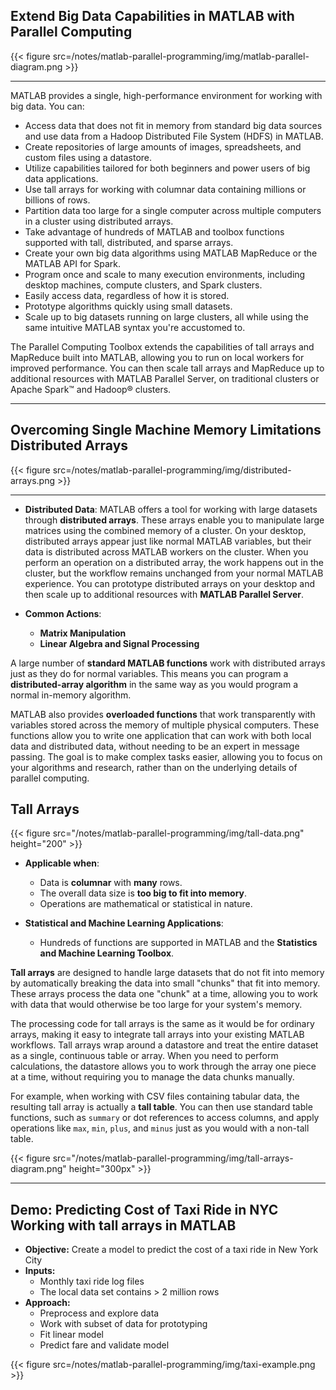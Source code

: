 ## Extend Big Data Capabilities in MATLAB with Parallel Computing

{{< figure src=/notes/matlab-parallel-programming/img/matlab-parallel-diagram.png >}}

---

MATLAB provides a single, high-performance environment for working with big data. You can:

- Access data that does not fit in memory from standard big data sources and use data from a Hadoop Distributed File System (HDFS) in MATLAB.
- Create repositories of large amounts of images, spreadsheets, and custom files using a datastore.
- Utilize capabilities tailored for both beginners and power users of big data applications.
- Use tall arrays for working with columnar data containing millions or billions of rows.
- Partition data too large for a single computer across multiple computers in a cluster using distributed arrays.
- Take advantage of hundreds of MATLAB and toolbox functions supported with tall, distributed, and sparse arrays.
- Create your own big data algorithms using MATLAB MapReduce or the MATLAB API for Spark.
- Program once and scale to many execution environments, including desktop machines, compute clusters, and Spark clusters.
- Easily access data, regardless of how it is stored.
- Prototype algorithms quickly using small datasets.
- Scale up to big datasets running on large clusters, all while using the same intuitive MATLAB syntax you're accustomed to.

The Parallel Computing Toolbox extends the capabilities of tall arrays and MapReduce built into MATLAB, allowing you to run on local workers for improved performance. You can then scale tall arrays and MapReduce up to additional resources with MATLAB Parallel Server, on traditional clusters or Apache Spark™ and Hadoop® clusters.

---

## Overcoming Single Machine Memory Limitations Distributed Arrays

{{< figure src=/notes/matlab-parallel-programming/img/distributed-arrays.png >}}

---

- **Distributed Data**: MATLAB offers a tool for working with large datasets through **distributed arrays**. These arrays enable you to manipulate large matrices using the combined memory of a cluster. On your desktop, distributed arrays appear just like normal MATLAB variables, but their data is distributed across MATLAB workers on the cluster. When you perform an operation on a distributed array, the work happens out in the cluster, but the workflow remains unchanged from your normal MATLAB experience. You can prototype distributed arrays on your desktop and then scale up to additional resources with **MATLAB Parallel Server**.

- **Common Actions**:
  - **Matrix Manipulation**
  - **Linear Algebra and Signal Processing**

A large number of **standard MATLAB functions** work with distributed arrays just as they do for normal variables. This means you can program a **distributed-array algorithm** in the same way as you would program a normal in-memory algorithm. 

MATLAB also provides **overloaded functions** that work transparently with variables stored across the memory of multiple physical computers. These functions allow you to write one application that can work with both local data and distributed data, without needing to be an expert in message passing. The goal is to make complex tasks easier, allowing you to focus on your algorithms and research, rather than on the underlying details of parallel computing.

## Tall Arrays

{{< figure src="/notes/matlab-parallel-programming/img/tall-data.png" height="200" >}}

- **Applicable when**:
  - Data is **columnar** with **many** rows.
  - The overall data size is **too big to fit into memory**.
  - Operations are mathematical or statistical in nature.

- **Statistical and Machine Learning Applications**:
  - Hundreds of functions are supported in MATLAB and the **Statistics and Machine Learning Toolbox**.

**Tall arrays** are designed to handle large datasets that do not fit into memory by automatically breaking the data into small "chunks" that fit into memory. These arrays process the data one "chunk" at a time, allowing you to work with data that would otherwise be too large for your system's memory.

The processing code for tall arrays is the same as it would be for ordinary arrays, making it easy to integrate tall arrays into your existing MATLAB workflows. Tall arrays wrap around a datastore and treat the entire dataset as a single, continuous table or array. When you need to perform calculations, the datastore allows you to work through the array one piece at a time, without requiring you to manage the data chunks manually.

For example, when working with CSV files containing tabular data, the resulting tall array is actually a **tall table**. You can then use standard table functions, such as `summary` or dot references to access columns, and apply operations like `max`, `min`, `plus`, and `minus` just as you would with a non-tall table.

{{< figure src="/notes/matlab-parallel-programming/img/tall-arrays-diagram.png" height="300px" >}}

---

## Demo: Predicting Cost of Taxi Ride in NYC Working with tall arrays in MATLAB

* **Objective:** Create a model to predict the cost of a taxi ride in New York City
* **Inputs:**
  * Monthly taxi ride log files
  * The local data set contains > 2 million rows
* **Approach:**
  * Preprocess and explore data
  * Work with subset of data for prototyping
  * Fit linear model
  * Predict fare and validate model

{{< figure src=/notes/matlab-parallel-programming/img/taxi-example.png >}}


